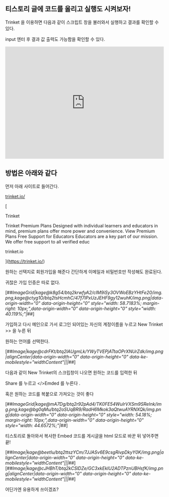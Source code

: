 ## 티스토리 글에 코드를 올리고 실행도 시켜보자!

Trinket 을 이용하면 다음과 같이 스크립트 창을 불러와서 실행하고 결과를 확인할 수 있다.

input 엔터 후 결과 값 출력도 가능함을 확인할 수 있다.

<p><iframe src="https://trinket.io/embed/python3/32893b0d52?start=result" width="100%" height="356" frameborder="0" allowfullscreen=""></iframe></p>

## 방법은 아래와 같다

먼저 아래 사이트로 들어간다. 

[trinket.io/](https://trinket.io/)

[

Trinket

Trinket Premium Plans Designed with individual learners and educators in mind, premium plans offer more power and convenience. View Premium Plans Free Support for Educators Educators are a key part of our mission. We offer free support to all verified educ

trinket.io



](https://trinket.io/)

원하는 선택지로 회원가입을 해준다 간단하게 이메일과 비밀번호만 작성해도 완료된다.

귀찮은 가입 인증은 따로 없다.

[##_ImageGrid|kage@k8g54/btq2krwfyA2/cIM9iSy3OVWoEBzYHtFe20/img.png,kage@ctyg1O/btq2tsHcmhC/47f7IPxUzJEHF9gy12wuhK/img.png|data-origin-width="0" data-origin-height="0" style="width: 58.7183%; margin-right: 10px;",data-origin-width="0" data-origin-height="0" style="width: 40.119%;"|_##]

가입하고 다시 메인으로 가서 로그인 되어있는 자신의 계정이름을 누르고 New Trinket >> 을 누른 뒤

원하는 언어를 선택한다.

[##_Image|kage@cdrFKt/btq2lAUgmLk/YWyTVEPjATtaOPrXNUrZdk/img.png|alignCenter|data-origin-width="0" data-origin-height="0" data-ke-mobilestyle="widthContent"|||_##]

다음과 같이 New Trinket의 스크립창이 나오면 원하는 코드를 입력한 뒤

Share 를 누르고 </>Emded 를 누른다 .

혹은 원하는 코드를 복붙으로 가져오는 것이 좋다

[##_ImageGrid|kage@mA7Dg/btq2r92pAd4/TK0FE54WuIrVXSm9SReInk/img.png,kage@bg0qMu/btq2oSUqBR9/RadH6Mkok3aQtwuAYRNXQk/img.png|data-origin-width="0" data-origin-height="0" style="width: 54.18%; margin-right: 10px;",data-origin-width="0" data-origin-height="0" style="width: 44.6572%;"|_##]

티스토리로 돌아와서 복사한 Embed 코드를 게시글을 html 모드로 바꾼 뒤 넣어주면 끝!

[##_Image|kage@beetIu/btq2ttszYCm/7JJASv6E9csgRivpDkyY0K/img.png|alignCenter|data-origin-width="0" data-origin-height="0" data-ke-mobilestyle="widthContent"|||_##][##_Image|kage@cJHBhT/btq2kCSlDZe/GC3xkEkIU2ADTPznUBHsfK/img.png|alignCenter|data-origin-width="0" data-origin-height="0" data-ke-mobilestyle="widthContent"|||_##]

어딘가엔 유용하게 쓰이겠죠?
